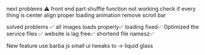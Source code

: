 next problems ⚠️
front end part
shuffle function not working
check if every thing is center align
proper loading animation 
remove scroll bar

solved problems ✅
all images loads properly✅
loading fixed✅
Optimized the service files ✅
website is lag free✅
shortend file namesz✅

New feature
use barba js
small ui tweaks to -> liquid glass 